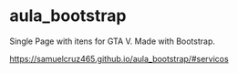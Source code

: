 # aula_bootstrap
Single Page with itens for GTA V.
Made with Bootstrap.

https://samuelcruz465.github.io/aula_bootstrap/#servicos
